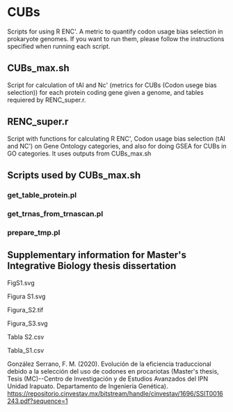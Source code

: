 # CUBs

Scripts for using R ENC'. A metric to quantify codon usage bias selection in prokaryote genomes. If you want to run them, please follow the instructions specified when running each script.

## CUBs_max.sh
Script for calculation of tAI and Nc' (metrics for CUBs (Codon usege bias selection)) for each protein coding gene given a genome, and tables requiered by RENC_super.r.

## RENC_super.r
Script with functions for calculating R ENC', Codon usage bias selection (tAI and NC') on Gene Ontology categories, and also for doing GSEA for CUBs in GO categories. It uses outputs from CUBs_max.sh

## Scripts used by CUBs_max.sh

### get_table_protein.pl

### get_trnas_from_trnascan.pl

### prepare_tmp.pl


## Supplementary information for Master's Integrative Biology thesis dissertation

FigS1.svg

Figura S1.svg

Figura_S2.tif

Figura_S3.svg

Tabla S2.csv

Tabla_S1.csv

González Serrano, F. M. (2020). Evolución de la eficiencia traduccional debido a la selección del uso de codones en procariotas (Master's thesis, Tesis (MC)--Centro de Investigación y de Estudios Avanzados del IPN Unidad Irapuato. Departamento de Ingeniería Genética). https://repositorio.cinvestav.mx/bitstream/handle/cinvestav/1696/SSIT0016243.pdf?sequence=1
